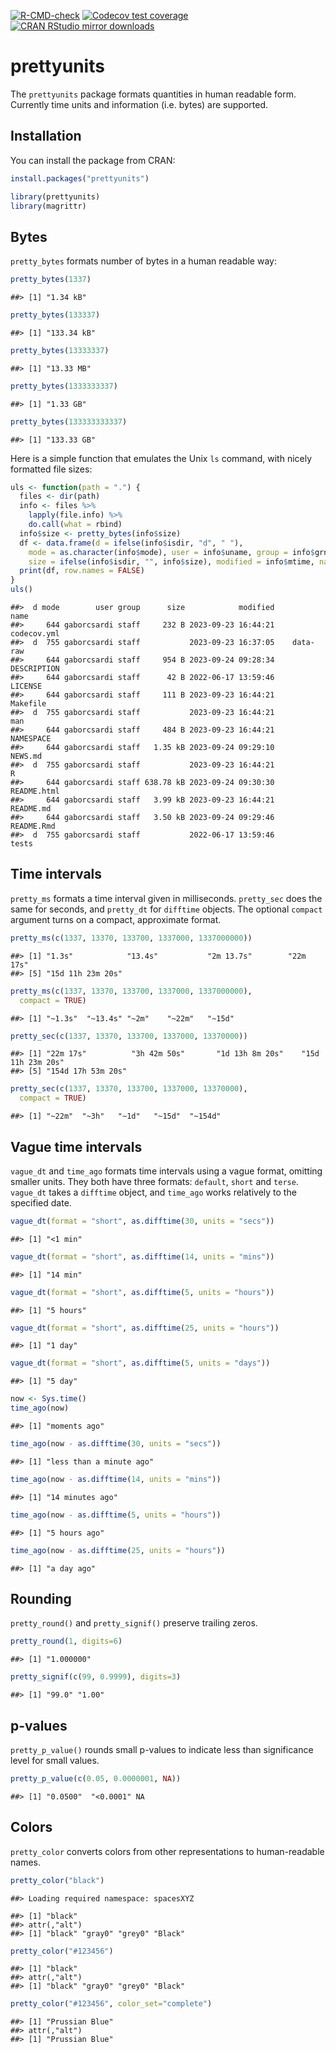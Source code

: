 


<!-- badges: start -->
[![R-CMD-check](https://github.com/r-lib/prettyunits/actions/workflows/R-CMD-check.yaml/badge.svg)](https://github.com/r-lib/prettyunits/actions/workflows/R-CMD-check.yaml)
[![Codecov test coverage](https://codecov.io/gh/r-lib/prettyunits/branch/main/graph/badge.svg)](https://app.codecov.io/gh/r-lib/prettyunits?branch=main)
[![CRAN RStudio mirror downloads](http://cranlogs.r-pkg.org/badges/prettyunits)](https://CRAN.R-project.org/package=prettyunits)
<!-- badges: end -->

# prettyunits

The `prettyunits` package formats quantities in human readable form. Currently
time units and information (i.e. bytes) are supported.

## Installation

You can install the package from CRAN:


```r
install.packages("prettyunits")
```


```r
library(prettyunits)
library(magrittr)
```

## Bytes

`pretty_bytes` formats number of bytes in a human readable way:


```r
pretty_bytes(1337)
```

```
##> [1] "1.34 kB"
```

```r
pretty_bytes(133337)
```

```
##> [1] "133.34 kB"
```

```r
pretty_bytes(13333337)
```

```
##> [1] "13.33 MB"
```

```r
pretty_bytes(1333333337)
```

```
##> [1] "1.33 GB"
```

```r
pretty_bytes(133333333337)
```

```
##> [1] "133.33 GB"
```

Here is a simple function that emulates the Unix `ls` command, with
nicely formatted file sizes:


```r
uls <- function(path = ".") {
  files <- dir(path)
  info <- files %>%
    lapply(file.info) %>%
    do.call(what = rbind)
  info$size <- pretty_bytes(info$size)
  df <- data.frame(d = ifelse(info$isdir, "d", " "),
	mode = as.character(info$mode), user = info$uname, group = info$grname,
    size = ifelse(info$isdir, "", info$size), modified = info$mtime, name = files)
  print(df, row.names = FALSE)
}
uls()
```

```
##>  d mode        user group      size            modified        name
##>     644 gaborcsardi staff     232 B 2023-09-23 16:44:21 codecov.yml
##>  d  755 gaborcsardi staff           2023-09-23 16:37:05    data-raw
##>     644 gaborcsardi staff     954 B 2023-09-24 09:28:34 DESCRIPTION
##>     644 gaborcsardi staff      42 B 2022-06-17 13:59:46     LICENSE
##>     644 gaborcsardi staff     111 B 2023-09-23 16:44:21    Makefile
##>  d  755 gaborcsardi staff           2023-09-23 16:44:21         man
##>     644 gaborcsardi staff     484 B 2023-09-23 16:44:21   NAMESPACE
##>     644 gaborcsardi staff   1.35 kB 2023-09-24 09:29:10     NEWS.md
##>  d  755 gaborcsardi staff           2023-09-23 16:44:21           R
##>     644 gaborcsardi staff 638.78 kB 2023-09-24 09:30:30 README.html
##>     644 gaborcsardi staff   3.99 kB 2023-09-23 16:44:21   README.md
##>     644 gaborcsardi staff   3.50 kB 2023-09-24 09:29:46  README.Rmd
##>  d  755 gaborcsardi staff           2022-06-17 13:59:46       tests
```

## Time intervals

`pretty_ms` formats a time interval given in milliseconds. `pretty_sec` does
the same for seconds, and `pretty_dt` for `difftime` objects. The optional
`compact` argument turns on a compact, approximate format.


```r
pretty_ms(c(1337, 13370, 133700, 1337000, 1337000000))
```

```
##> [1] "1.3s"            "13.4s"           "2m 13.7s"        "22m 17s"        
##> [5] "15d 11h 23m 20s"
```

```r
pretty_ms(c(1337, 13370, 133700, 1337000, 1337000000),
  compact = TRUE)
```

```
##> [1] "~1.3s"  "~13.4s" "~2m"    "~22m"   "~15d"
```

```r
pretty_sec(c(1337, 13370, 133700, 1337000, 13370000))
```

```
##> [1] "22m 17s"          "3h 42m 50s"       "1d 13h 8m 20s"    "15d 11h 23m 20s" 
##> [5] "154d 17h 53m 20s"
```

```r
pretty_sec(c(1337, 13370, 133700, 1337000, 13370000),
  compact = TRUE)
```

```
##> [1] "~22m"  "~3h"   "~1d"   "~15d"  "~154d"
```

## Vague time intervals

`vague_dt` and `time_ago` formats time intervals using a vague format,
omitting smaller units. They both have three formats: `default`, `short` and `terse`.
`vague_dt` takes a `difftime` object, and `time_ago` works relatively to the
specified date.


```r
vague_dt(format = "short", as.difftime(30, units = "secs"))
```

```
##> [1] "<1 min"
```

```r
vague_dt(format = "short", as.difftime(14, units = "mins"))
```

```
##> [1] "14 min"
```

```r
vague_dt(format = "short", as.difftime(5, units = "hours"))
```

```
##> [1] "5 hours"
```

```r
vague_dt(format = "short", as.difftime(25, units = "hours"))
```

```
##> [1] "1 day"
```

```r
vague_dt(format = "short", as.difftime(5, units = "days"))
```

```
##> [1] "5 day"
```


```r
now <- Sys.time()
time_ago(now)
```

```
##> [1] "moments ago"
```

```r
time_ago(now - as.difftime(30, units = "secs"))
```

```
##> [1] "less than a minute ago"
```

```r
time_ago(now - as.difftime(14, units = "mins"))
```

```
##> [1] "14 minutes ago"
```

```r
time_ago(now - as.difftime(5, units = "hours"))
```

```
##> [1] "5 hours ago"
```

```r
time_ago(now - as.difftime(25, units = "hours"))
```

```
##> [1] "a day ago"
```

## Rounding

`pretty_round()` and `pretty_signif()` preserve trailing zeros.


```r
pretty_round(1, digits=6)
```

```
##> [1] "1.000000"
```

```r
pretty_signif(c(99, 0.9999), digits=3)
```

```
##> [1] "99.0" "1.00"
```

## p-values

`pretty_p_value()` rounds small p-values to indicate less than significance
level for small values.


```r
pretty_p_value(c(0.05, 0.0000001, NA))
```

```
##> [1] "0.0500"  "<0.0001" NA
```

## Colors

`pretty_color` converts colors from other representations to human-readable
names.


```r
pretty_color("black")
```

```
##> Loading required namespace: spacesXYZ
```

```
##> [1] "black"
##> attr(,"alt")
##> [1] "black" "gray0" "grey0" "Black"
```

```r
pretty_color("#123456")
```

```
##> [1] "black"
##> attr(,"alt")
##> [1] "black" "gray0" "grey0" "Black"
```

```r
pretty_color("#123456", color_set="complete")
```

```
##> [1] "Prussian Blue"
##> attr(,"alt")
##> [1] "Prussian Blue"
```
